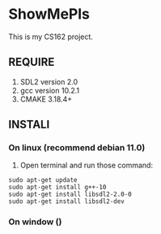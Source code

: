 # ShowMePls
This is my CS162 project.
## REQUIRE
1. SDL2 version 2.0
2. gcc version 10.2.1
3. CMAKE 3.18.4+
## INSTALl

### On linux (recommend debian 11.0)
1. Open terminal and run those command:
```
sudo apt-get update
sudo apt-get install g++-10
sudo apt-get install libsdl2-2.0-0
sudo apt-get install libsdl2-dev
```
### On window ()
